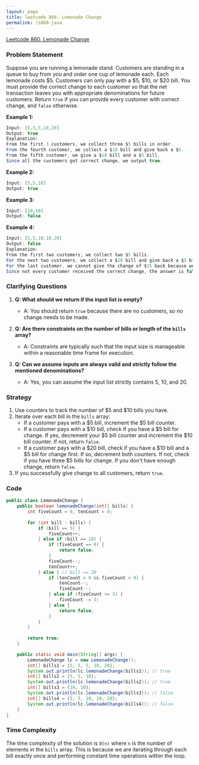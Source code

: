 ```yaml
---
layout: page
title: leetcode 860. Lemonade Change
permalink: /s860-java
---
```

[Leetcode 860. Lemonade Change](https://algoadvance.github.io/algoadvance/l860)
### Problem Statement

Suppose you are running a lemonade stand. Customers are standing in a queue to buy from you and order one cup of lemonade each. Each lemonade costs $5. Customers can only pay with a $5, $10, or $20 bill. You must provide the correct change to each customer so that the net transaction leaves you with appropriate denominations for future customers. Return `true` if you can provide every customer with correct change, and `false` otherwise.

**Example 1:**
```java
Input: [5,5,5,10,20]
Output: true
Explanation: 
From the first 3 customers, we collect three $5 bills in order.
From the fourth customer, we collect a $10 bill and give back a $5.
From the fifth customer, we give a $10 bill and a $5 bill.
Since all the customers got correct change, we output true.
```

**Example 2:**
```java
Input: [5,5,10]
Output: true
```

**Example 3:**
```java
Input: [10,10]
Output: false
```

**Example 4:**
```java
Input: [5,5,10,10,20]
Output: false
Explanation: 
From the first two customers, we collect two $5 bills.
For the next two customers, we collect a $10 bill and give back a $5 bill.
For the last customer, we cannot give the change of $15 back because we only have two $10 bills.
Since not every customer received the correct change, the answer is false.
```

### Clarifying Questions

1. **Q: What should we return if the input list is empty?**
   - A: You should return `true` because there are no customers, so no change needs to be made.

2. **Q: Are there constraints on the number of bills or length of the `bills` array?**
   - A: Constraints are typically such that the input size is manageable within a reasonable time frame for execution.

3. **Q: Can we assume inputs are always valid and strictly follow the mentioned denominations?**
   - A: Yes, you can assume the input list strictly contains 5, 10, and 20.

### Strategy

1. Use counters to track the number of $5 and $10 bills you have.
2. Iterate over each bill in the `bills` array:
   - If a customer pays with a $5 bill, increment the $5 bill counter.
   - If a customer pays with a $10 bill, check if you have a $5 bill for change. If yes, decrement your $5 bill counter and increment the $10 bill counter. If not, return `false`.
   - If a customer pays with a $20 bill, check if you have a $10 bill and a $5 bill for change first. If so, decrement both counters. If not, check if you have three $5 bills for change. If you don't have enough change, return `false`.
3. If you successfully give change to all customers, return `true`.

### Code

```java
public class LemonadeChange {
    public boolean lemonadeChange(int[] bills) {
        int fiveCount = 0, tenCount = 0;
        
        for (int bill : bills) {
            if (bill == 5) {
                fiveCount++;
            } else if (bill == 10) {
                if (fiveCount == 0) {
                    return false;
                }
                fiveCount--;
                tenCount++;
            } else { // bill == 20
                if (tenCount > 0 && fiveCount > 0) {
                    tenCount--;
                    fiveCount--;
                } else if (fiveCount >= 3) {
                    fiveCount -= 3;
                } else {
                    return false;
                }
            }
        }
        
        return true;
    }

    public static void main(String[] args) {
        LemonadeChange lc = new LemonadeChange();
        int[] bills1 = {5, 5, 5, 10, 20};
        System.out.println(lc.lemonadeChange(bills1)); // true
        int[] bills2 = {5, 5, 10};
        System.out.println(lc.lemonadeChange(bills2)); // true
        int[] bills3 = {10, 10};
        System.out.println(lc.lemonadeChange(bills3)); // false
        int[] bills4 = {5, 5, 10, 10, 20};
        System.out.println(lc.lemonadeChange(bills4)); // false
    }
}
```

### Time Complexity

The time complexity of the solution is `O(n)` where `n` is the number of elements in the `bills` array. This is because we are iterating through each bill exactly once and performing constant time operations within the loop.
